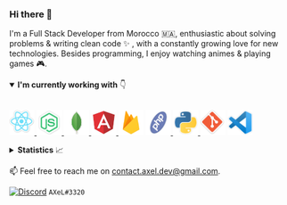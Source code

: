 ### Hi there 👋

I'm a Full Stack Developer from Morocco 🇲🇦, enthusiastic about solving problems & writing clean code :sparkles: , with a constantly growing love for new technologies. Besides programming, I enjoy watching animes & playing games :video_game:.

<details open>
  <summary><b>I'm currently working with</b> 👇</summary>

  <br/>

  <a href="https://reactjs.org/" target="_blank" title="React"><img src="icons/react.png" alt="React" width="45" height="45" />
  <a href="https://nodejs.org/en/" target="_blank" title="Node.js"><img src="icons/nodejs.png" alt="Node.js" width="45" height="45" />
  <a href="https://www.mongodb.com/" target="_blank" title="MongoDB"><img src="icons/mongodb.png" alt="MongoDB" width="45" height="45" />
  <a href="https://angular.io/" target="_blank" title="Angular"><img src="icons/angular.png" alt="Angular" width="45" height="45" />
  <a href="https://firebase.google.com/" target="_blank" title="Firebase"><img src="icons/firebase.png" alt="Firebase" width="45" height="45" /></a>
  <a href="https://www.php.net/" target="_blank" title="PHP"><img src="icons/php.png" alt="PHP" width="45" height="45" />
  <a href="https://www.python.org/" target="_blank" title="Python"><img src="icons/python.png" alt="Python" width="45" height="45" />
  <a href="https://git-scm.com/" target="_blank" title="Git"><img src="icons/git.png" alt="Git" width="45" height="45" /></a>
  <a href="https://code.visualstudio.com/" target="_blank" title="VS Code"><img src="icons/vscode.png" alt="VS Code" width="45" height="45" /></a>

</details>

<details>
  <summary><b>Statistics</b> 📈</summary>

  <div align="center">
  
  <a href="https://github.com/AXeL-dev">
    <img align="center" src="https://github-readme-stats.vercel.app/api?username=axel-dev&count_private=true&include_all_commits=true&show_icons=true&hide_border=true" alt="AXeL's github stats" />
  </a>
  
  <a href="https://github.com/AXeL-dev">
    <img align="center" src="https://github-readme-stats.vercel.app/api/top-langs?username=axel-dev&layout=compact&hide_border=true" alt="Top Langs" />
  </a>
  
  <br/>
  <br/>
  
  ![visitors](https://visitor-badge.glitch.me/badge?page_id=axel-dev)

  </div>
</details>

📫 Feel free to reach me on [contact.axel.dev@gmail.com](mailto:contact.axel.dev@gmail.com).

<a href="https://discord.com/" target="_blank" title="Discord"><img src="https://discord.com/assets/f8389ca1a741a115313bede9ac02e2c0.svg" alt="Discord" width="22" height="22" align="top" /></a> `AXeL#3320`
